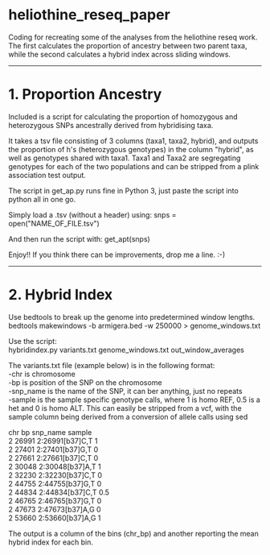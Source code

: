 # heliothine_reseq_paper
Coding for recreating some of the analyses from the heliothine reseq work. The first calculates the proportion of ancestry between two parent taxa, while the second calculates a hybrid index across sliding windows.
________________________________________________________
# 1. Proportion Ancestry

Included is a script for calculating the proportion of homozygous and heterozygous SNPs ancestrally derived from hybridising taxa.

It takes a tsv file consisting of 3 columns (taxa1, taxa2, hybrid), and outputs the proportion of h's (heterozygous genotypes) in the column "hybrid", as well as genotypes shared with taxa1. Taxa1 and Taxa2 are segregating genotypes for each of the two populations and can be stripped from a plink association test output.

The script in get_ap.py runs fine in Python 3, just paste the script into python all in one go.

Simply load a .tsv (without a header) using: snps = open("NAME_OF_FILE.tsv")

And then run the script with: get_apt(snps)

Enjoy!! If you think there can be improvements, drop me a line. :-)
________________________________________________________
# 2. Hybrid Index

Use bedtools to break up the genome into predetermined window lengths.<br>
bedtools makewindows -b armigera.bed -w 250000 > genome_windows.txt

Use the script: <br>
hybridindex.py variants.txt genome_windows.txt out_window_averages

The variants.txt file (example below) is in the following format:<br>
-chr is chromosome<br>
-bp is position of the SNP on the chromosome<br>
-snp_name is the name of the SNP, it can ber anything, just no repeats<br>
-sample is the sample specific genotype calls, where 1 is homo REF, 0.5 is a het and 0 is homo ALT. This can easily be stripped from a vcf, with the sample column being derived from a conversion of allele calls using sed<br>

chr	bp	snp_name	sample<br>
2	26991	2:26991[b37]C,T	1<br>
2	27401	2:27401[b37]G,T	0<br>
2	27661	2:27661[b37]C,T	0<br>
2	30048	2:30048[b37]A,T	1<br>
2	32230	2:32230[b37]C,T	0<br>
2	44755	2:44755[b37]G,T	0<br>
2	44834	2:44834[b37]C,T	0.5<br>
2	46765	2:46765[b37]G,T	0<br>
2	47673	2:47673[b37]A,G	0<br>
2	53660	2:53660[b37]A,G	1<br>

The output is a column of the bins (chr_bp) and another reporting the mean hybrid index for each bin.
